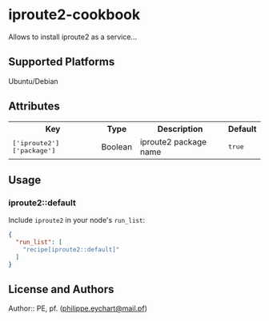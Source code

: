 # iproute2-cookbook

 Allows to install iproute2 as a service...

## Supported Platforms

 Ubuntu/Debian

## Attributes

<table>
  <tr>
    <th>Key</th>
    <th>Type</th>
    <th>Description</th>
    <th>Default</th>
  </tr>
  <tr>
    <td><tt>['iproute2']['package']</tt></td>
    <td>Boolean</td>
    <td>iproute2 package name</td>
    <td><tt>true</tt></td>
  </tr>
</table>

## Usage

### iproute2::default

Include `iproute2` in your node's `run_list`:

```json
{
  "run_list": [
    "recipe[iproute2::default]"
  ]
}
```

## License and Authors

Author:: PE, pf. (<philippe.eychart@mail.pf>)
